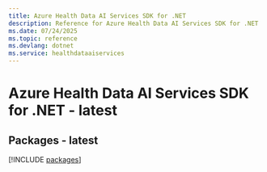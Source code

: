 ```yaml
---
title: Azure Health Data AI Services SDK for .NET
description: Reference for Azure Health Data AI Services SDK for .NET
ms.date: 07/24/2025
ms.topic: reference
ms.devlang: dotnet
ms.service: healthdataaiservices
---
```

# Azure Health Data AI Services SDK for .NET - latest
## Packages - latest
[!INCLUDE [packages](health-data-ai-services-index.md)]